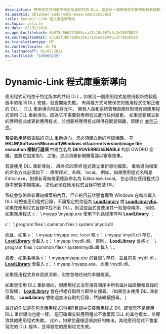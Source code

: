 ```yaml
---
description: 應用程式可相依于特定版本的共用 DLL，如果另一個應用程式是使用較新或較舊版本的相同 DLL 安裝，就會開始失敗。
ms.assetid: 3b426b6c-1ad5-43b9-81ea-5e6d3c6588c8
title: Dynamic-Link 程式庫重新導向
ms.topic: article
ms.date: 05/31/2018
ms.openlocfilehash: 6b575d566231058cca13c10a067a3c2e20078073
ms.sourcegitcommit: 831e8f3db78ab820e1710cede244553c70e50500
ms.translationtype: MT
ms.contentlocale: zh-TW
ms.lasthandoff: 01/07/2021
ms.locfileid: "106969239"
---
```

# <a name="dynamic-link-library-redirection"></a>Dynamic-Link 程式庫重新導向

應用程式可相依于特定版本的共用 DLL，如果另一個應用程式是使用較新或較舊版本的相同 DLL 安裝，就會開始失敗。 有兩種方式可確保您的應用程式使用正確的 DLL： DLL 重新導向和並存元件。 開發人員和系統管理員應針對現有的應用程式使用 DLL 重新導向，因為它不需要對應用程式進行任何變更。 如果您要建立新的應用程式或更新應用程式，並想要將應用程式與潛在問題隔離，請建立 [並存元件](/windows/desktop/SbsCs/isolated-applications-and-side-by-side-assemblies-portal)。

若要啟用整個電腦的 DLL 重新導向，您必須建立新的登錄機碼。 在 **HKLM\Software\Microsoft\Windows nt\currentversion\image file execution 檔執行選項** 中建立名為 **DEVOVERRIDEENABLE** 的新 DWORD 金鑰，並將它設定為1。 之後，您必須重新開機電腦以查看效果。

若要使用 DLL 重新導向， *請為您的應用* 程式建立重新導向檔案。 重新導向檔案的命名方式必須如下： *應用程式 \_ 名稱*。 local。 例如，如果應用程式名稱是 Editor.exe，則重新導向檔案應該命名為 Editor.exe. local。 您必須在應用程式目錄中安裝本機檔案。 您也必須在應用程式目錄中安裝 Dll。

系統會忽略重新導向檔案的內容，但它的目前狀態會導致 Windows 在每次載入 DLL 時檢查應用程式目錄，不論指定的路徑為 [**LoadLibrary**](/windows/win32/api/libloaderapi/nf-libloaderapi-loadlibrarya) 或 [**LoadLibraryEx**](/windows/desktop/api/LibLoaderAPI/nf-libloaderapi-loadlibraryexa)。 如果在應用程式目錄中找不到 DLL，則這些函式會使用其一般搜尋順序。 例如，如果應用程式 c： \\ myapp \\myapp.exe 使用下列路徑來呼叫 **LoadLibrary** ：

c： \\ program files \\ common files \\ system \\mydll.dll

而且，如果 c： \\ myapp \\myapp.exe. local 和 c： \\ myapp \\mydll.dll 存在， [**LoadLibrary**](/windows/win32/api/libloaderapi/nf-libloaderapi-loadlibrarya) 會載入 c： \\ myapp \\mydll.dll。 否則， **LoadLibrary** 會將 c： \\ program files \\ common files \\ systemmydll.dll 載入 \\ 。

或者，如果名稱為 c： \\ myappmyapp.exe 的目錄 \\ 存在，並且包含 mydll.dll， [**LoadLibrary**](/windows/win32/api/libloaderapi/nf-libloaderapi-loadlibrarya) 會載入 c： \\ myapp \\myapp.exe。本機 \\mydll.dll。

如果應用程式具有資訊清單，則會忽略任何的本機檔案。

如果您使用 DLL 重新導向，但應用程式沒有搜尋順序中所有磁片磁碟機和目錄的存取權， [**LoadLibrary**](/windows/win32/api/libloaderapi/nf-libloaderapi-loadlibrarya) 會在拒絕存取時立即停止搜尋。  (如果您未使用 DLL 重新導向， **LoadLibrary** 會略過無法存取的目錄，然後繼續搜尋。 ) 

最好的作法是在包含應用程式的相同目錄中安裝應用程式 Dll，即使您不是使用 DLL 重新導向也是一樣。 這可確保安裝應用程式不會覆寫 DLL 的其他複本，並導致其他應用程式失敗。 此外，如果您遵循這項良好的做法，其他應用程式不會覆寫您的 DLL 複本，並導致您的應用程式失敗。

 

 
